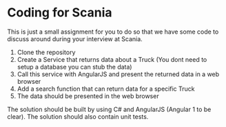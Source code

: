 # Coding for Scania

This is just a small assignment for you to do so that we have some code to discuss around during your interview at Scania.

1. Clone the repository
2. Create a Service that returns data about a Truck (You dont need to setup a database you can stub the data)
3. Call this service with AngularJS and present the returned data in a web browser
4. Add a search function that can return data for a specific Truck
5. The data should be presented in the web browser

The solution should be built by using C# and AngularJS (Angular 1 to be clear). The solution should also contain unit tests.
